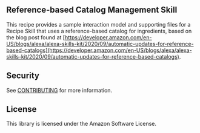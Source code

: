 ## Reference-based Catalog Management Skill

This recipe provides a sample interaction model and supporting files for a Recipe Skill that uses a reference-based catalog for ingredients, based on the blog post found at [https://developer.amazon.com/en-US/blogs/alexa/alexa-skills-kit/2020/09/automatic-updates-for-reference-based-catalogs](https://developer.amazon.com/en-US/blogs/alexa/alexa-skills-kit/2020/09/automatic-updates-for-reference-based-catalogs).

## Security

See [CONTRIBUTING](CONTRIBUTING.md#security-issue-notifications) for more information.

## License

This library is licensed under the Amazon Software License.


